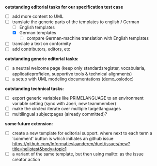 ﻿
**outstanding editorial tasks for our specification test case**

* [ ] add more content to UML
* [ ] translate the generic parts of the templates to english / German
  * [ ] English templates
  * [x] German templates
    * [ ] compare German-machine translation with English templates
* [ ] translate a text on conformity
* [ ] add contributors, editors, etc

**outstanding generic editorial tasks:**  

* [ ] a neutral welcome page (keep only standardsregister, vocabularia, applicatieprofielen, supportive tools & technical alignments)
* [ ] a setup with UML modeling documentations (demo_oslodoc)

**outstanding technical tasks:**

* [ ] export generic variables like PRIMELANGUAGE to an environment variable setting (sync with Joeri, new teammember)
* [ ] make the circleci iterate over multiple targetlanguages
* [ ] multilingual subjectpages (already committed)?

**some future extension:**

* [ ] create a new template for editorial support. where next to each term a 'comment' button is which initiates an github issue https://github.com/Informatievlaanderen/duet/issues/new?title=hellotest&body=topic1
* [ ] a variant of the same template, but then using mailto: as the issue creator action
